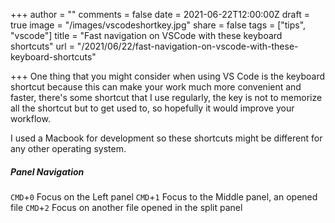 +++
author = ""
comments = false
date = 2021-06-22T12:00:00Z
draft = true
image = "/images/vscodeshortkey.jpg"
share = false
tags = ["tips", "vscode"]
title = "Fast navigation on VSCode with these keyboard shortcuts"
url = "/2021/06/22/fast-navigation-on-vscode-with-these-keyboard-shortcuts"

+++
One thing that you might consider when using VS Code is the keyboard shortcut because this can make your work much more convenient and faster, there's some shortcut that I use regularly, the key is not to memorize all the shortcut but to get used to, so hopefully it would improve your workflow.

I used a Macbook for development so these shortcuts might be different for any other operating system.

##### Panel Navigation

`CMD`+`0` Focus on the Left panel 
`CMD`+`1` Focus to the Middle panel, an opened file 
`CMD`+`2` Focus on another file opened in the split panel